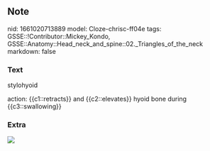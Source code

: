 ## Note
nid: 1661020713889
model: Cloze-chrisc-ff04e
tags: GSSE::!Contributor::Mickey_Kondo, GSSE::Anatomy::Head_neck_and_spine::02._Triangles_of_the_neck
markdown: false

### Text
stylohyoid
<div>
  action: {{c1::retracts}} and {{c2::elevates}} hyoid bone during
  {{c3::swallowing}}
</div>

### Extra
<div><img src="250px-Musculi_colli_stylohyoideus.svg.png"></div>
